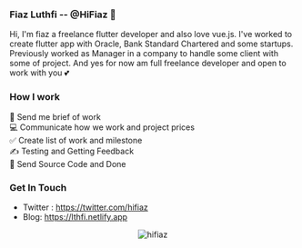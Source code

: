 ### Fiaz Luthfi -- @HiFiaz 👋

Hi, I'm fiaz a freelance flutter developer and also love vue.js. I've worked to create flutter app with Oracle, Bank Standard Chartered and some startups. Previously worked as Manager in a company to handle some client with some of project. And yes for now am full freelance developer and open to work with you 💕

### How I work
💌 Send me brief of work\
💻 Communicate how we work and project prices\
✅ Create list of work and milestone\
✍️ Testing and Getting Feedback\
💝 Send Source Code and Done

### Get In Touch
- Twitter : https://twitter.com/hifiaz
- Blog: https://lthfi.netlify.app

<p align="center"> <img src="https://github-readme-stats.vercel.app/api?username=hifiaz&show_icons=true" alt="hifiaz" /> </p>
<!--
**hifiaz/hifiaz** is a ✨ _special_ ✨ repository because its `README.md` (this file) appears on your GitHub profile.

Here are some ideas to get you started:

- 🔭 I’m currently working on ...
- 🌱 I’m currently learning ...
- 👯 I’m looking to collaborate on ...
- 🤔 I’m looking for help with ...
- 💬 Ask me about ...
- 📫 How to reach me: ...
- 😄 Pronouns: ...
- ⚡ Fun fact: ...
-->
